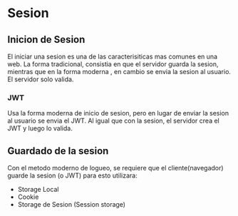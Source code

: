 # Sesion


## Inicion de Sesion

El iniciar una sesion es una de las caracterisiticas mas comunes en una web. 
La forma tradicional, consistia en que el servidor guarda la sesion, mientras que en la forma moderna , en cambio se envia la sesion al usuario. El servidor solo valida. 

### JWT
Usa la forma moderna de inicio de sesion, pero en lugar de enviar la sesion al usuario se envia el JWT. Al igual que con la sesion, el servidor crea el JWT y luego lo valida.

## Guardado de la sesion
Con el metodo moderno de logueo, se requiere que el cliente(navegador) guarde la sesion (o JWT) para esto utilizara:
* Storage Local
* Cookie
* Storage de Sesion (Session storage)

